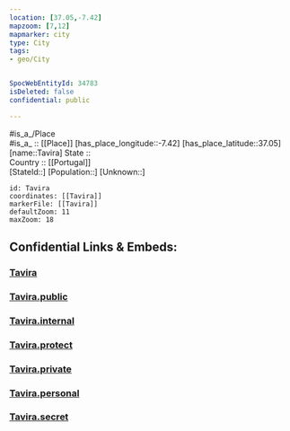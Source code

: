```yaml
---
location: [37.05,-7.42] 
mapzoom: [7,12] 
mapmarker: city 
type: City
tags:
- geo/City


SpocWebEntityId: 34783
isDeleted: false
confidential: public

---
```

#is_a_/Place  
#is_a_ :: [[Place]] 
[has_place_longitude::-7.42] 
[has_place_latitude::37.05] 
[name::Tavira] 
State ::  
Country :: [[Portugal]]  
[StateId::] 
[Population::] 
[Unknown::] 


```leaflet
id: Tavira
coordinates: [[Tavira]] 
markerFile: [[Tavira]] 
defaultZoom: 11 
maxZoom: 18
```


## Confidential Links & Embeds: 

### [Tavira](/_Standards/Earth/Continent/Europe/Europe~South/Portugal/City/Tavira.md) 

### [Tavira.public](/_public/Earth/Continent/Europe/Europe~South/Portugal/City/Tavira.public.md) 

### [Tavira.internal](/_internal/Earth/Continent/Europe/Europe~South/Portugal/City/Tavira.internal.md) 

### [Tavira.protect](/_protect/Earth/Continent/Europe/Europe~South/Portugal/City/Tavira.protect.md) 

### [Tavira.private](/_private/Earth/Continent/Europe/Europe~South/Portugal/City/Tavira.private.md) 

### [Tavira.personal](/_personal/Earth/Continent/Europe/Europe~South/Portugal/City/Tavira.personal.md) 

### [Tavira.secret](/_secret/Earth/Continent/Europe/Europe~South/Portugal/City/Tavira.secret.md)


